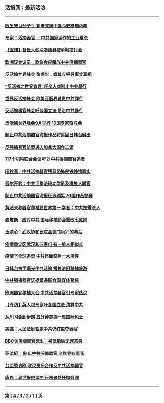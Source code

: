 ### 活摘网：最新活动
---
#### [医生充当刽子手 新研究揭中国心脏移植内幕](../../pages/nf5883/n13772291.md?07050430) 
#### [专家：活摘器官──中共国家运作的工业屠杀](../../pages/nf5883/n13761178.md?07050430) 
#### [【直播】普世人权与活摘器官牟利研讨会](../../pages/nf5883/n13425146.md?07050430) 
#### [欧洲议会议员：欧议会应曝光中共活摘器官](../../pages/nf5883/n13336571.md?07050430) 
#### [反活摘世界峰会 张锦华：媒体应报导事实真相](../../pages/nf5883/n13278502.md?07050430) 
#### [“反活摘之世界宣言”吁全人类制止中共暴行](../../pages/nf5883/n13259730.md?07050430) 
#### [世界反活摘峰会 欧美亚医界谴责中共罪行](../../pages/nf5883/n13253550.md?07050430) 
#### [反活摘器官峰会吁各国立法 惩治中共暴行](../../pages/nf5883/n13245052.md?07050430) 
#### [反活摘世界峰会9月举行 19国专家将与会](../../pages/nf5883/n13201492.md?07050430) 
#### [制止中共活摘器官海报作品将巡回日韩台展出](../../pages/nf5883/n13177791.md?07050430) 
#### [反强摘器官法案进入加拿大国会二读](../../pages/nf5883/n13033450.md?07050430) 
#### [117个机构联合会议 吁对中共活摘器官追责](../../pages/nf5883/n12775087.md?07050430) 
#### [田秋堇：中共活摘器官残忍恐怖是铁铮铮事实](../../pages/nf5883/n12702148.md?07050430) 
#### [吾尔开希：中共活摘法轮功学员及维族人器官](../../pages/nf5883/n12693197.md?07050430) 
#### [制止中共活摘器官海报征选颁奖 70国作品参赛](../../pages/nf5883/n12692050.md?07050430) 
#### [黄洁夫称器官移植要世界第一 学者：中共按需杀人](../../pages/nf5883/n12572329.md?07050430) 
#### [麦塔斯：应对中共 国际移植协会需改七原则](../../pages/nf5883/n12514711.md?07050430) 
#### [玉清心：武汉协和医院高调“换心”的幕后](../../pages/nf5883/n12298730.md?07050430) 
#### [疫情重灾区武汉和苏家屯 有一惊人相似点](../../pages/nf5883/n12150824.md?07050430) 
#### [疫情下全球追责 中共还面临另一大清算](../../pages/nf5883/n12070397.md?07050430) 
#### [日韩台携手曝光中共活摘 推修法阻移植旅游](../../pages/nf5883/n11712046.md?07050430) 
#### [中共强摘器官证据呈递联合国 媒体聚焦](../../pages/nf5883/n11546426.md?07050430) 
#### [欧洲器官移植大会 中共活摘器官引专家热议](../../pages/nf5883/n11539095.md?07050430) 
#### [【专访】英人权专家吁各国立法 清算中共](../../pages/nf5883/n11367315.md?07050430) 
#### [从川习会到伊朗 五分钟掌握一周国际风云](../../pages/nf5883/n11338520.md?07050430) 
#### [美媒：人民法庭裁定中共仍在掠夺器官](../../pages/nf5883/n11334897.md?07050430) 
#### [BBC访活摘器官医生：被洗脑后无罪恶感](../../pages/nf5883/n11335935.md?07050430) 
#### [英法庭： 制止中共活摘器官 全世界有责任](../../pages/nf5883/n11330691.md?07050430) 
#### [台监委访欧 欧议员吁合作反中共活摘器官](../../pages/nf5883/n11109190.md?07050430) 
#### [唐恩：现世报应如响 行恶者快忏悔赎罪](../../pages/nf5883/n11104016.md?07050430) 

---
#### 第 [ [4](./4.md?07050430) / [3](./3.md?07050430) / [2](./2.md?07050430) / [1](./1.md?07050430) ] 页
